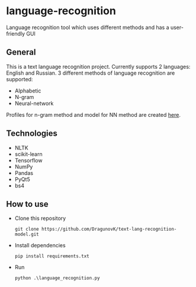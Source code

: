 # language-recognition
Language recognition tool which uses different methods and has a user-friendly GUI

## General
This is a text language recognition project. Currently supports 2 languages: English and Russian.
3 different methods of language recognition are supported:
* Alphabetic
* N-gram
* Neural-network

Profiles for n-gram method and model for NN method are created <a href='https://github.com/DragunovK/text-lang-recognition-model'>here</a>.

## Technologies
* NLTK
* scikit-learn
* Tensorflow
* NumPy
* Pandas
* PyQt5
* bs4

## How to use
* Clone this repository
  ```
  git clone https://github.com/DragunovK/text-lang-recognition-model.git
  ```
* Install dependencies
  ```
  pip install requirements.txt
  ```
* Run
  ```
  python .\language_recognition.py
  ```

